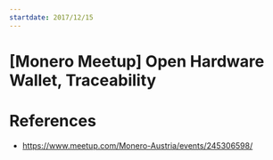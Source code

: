 ```yaml
---
startdate: 2017/12/15
---
```

# [Monero Meetup] Open Hardware Wallet, Traceability

# References
* https://www.meetup.com/Monero-Austria/events/245306598/
